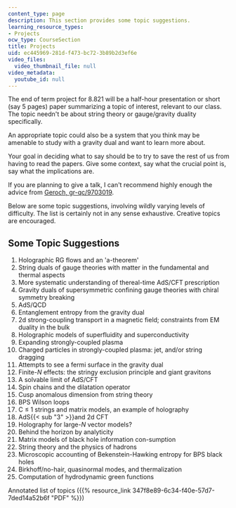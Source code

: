 ```yaml
---
content_type: page
description: This section provides some topic suggestions.
learning_resource_types:
- Projects
ocw_type: CourseSection
title: Projects
uid: ec445969-281d-f473-bc72-3b89b2d3ef6e
video_files:
  video_thumbnail_file: null
video_metadata:
  youtube_id: null
---
```


The end of term project for 8.821 will be a half-hour presentation or short (say 5 pages) paper summarizing a topic of interest, relevant to our class. The topic needn't be about string theory or gauge/gravity duality specifically.

An appropriate topic could also be a system that you think may be amenable to study with a gravity dual and want to learn more about.

Your goal in deciding what to say should be to try to save the rest of us from having to read the papers. Give some context, say what the crucial point is, say what the implications are.

If you are planning to give a talk, I can't recommend highly enough the advice from [Geroch, gr-qc/9703019](http://arxiv.org/abs/gr-qc/9703019).

Below are some topic suggestions, involving wildly varying levels of difficulty. The list is certainly not in any sense exhaustive. Creative topics are encouraged.

Some Topic Suggestions
----------------------

1.  Holographic RG flows and an 'a-theorem'
2.  String duals of gauge theories with matter in the fundamental and thermal aspects
3.  More systematic understanding of thereal-time AdS/CFT prescription
4.  Gravity duals of supersymmetric confining gauge theories with chiral symmetry breaking
5.  AdS/QCD
6.  Entanglement entropy from the gravity dual
7.  2d strong-coupling transport in a magnetic field; constraints from EM duality in the bulk
8.  Holographic models of superfluidity and superconductivity
9.  Expanding strongly-coupled plasma
10.  Charged particles in strongly-coupled plasma: jet, and/or string dragging
11.  Attempts to see a fermi surface in the gravity dual
12.  Finite-_N_ effects: the stringy exclusion principle and giant gravitons
13.  A solvable limit of AdS/CFT
14.  Spin chains and the dilatation operator
15.  Cusp anomalous dimension from string theory
16.  BPS Wilson loops
17.  C ≤ 1 strings and matrix models, an example of holography
18.  AdS{{< sub "3" >}}and 2d CFT
19.  Holography for large-_N_ vector models?
20.  Behind the horizon by analyticity
21.  Matrix models of black hole information con-sumption
22.  String theory and the physics of hadrons
23.  Microscopic accounting of Bekenstein-Hawking entropy for BPS black holes
24.  Birkhoff/no-hair, quasinormal modes, and thermalization
25.  Computation of hydrodynamic green functions

Annotated list of topics ({{% resource_link 347f8e89-6c34-f40e-57d7-7ded14a52b6f "PDF" %}})